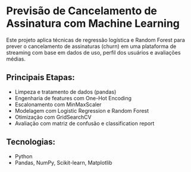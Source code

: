 # Previsão de Cancelamento de Assinatura com Machine Learning

Este projeto aplica técnicas de regressão logística e Random Forest para prever o cancelamento de assinaturas (churn) em uma plataforma de streaming com base em dados de uso, perfil dos usuários e avaliações médias.

## Principais Etapas:
- Limpeza e tratamento de dados (pandas)
- Engenharia de features com One-Hot Encoding
- Escalonamento com MinMaxScaler
- Modelagem com Logistic Regression e Random Forest
- Otimização com GridSearchCV
- Avaliação com matriz de confusão e classification report

## Tecnologias:
- Python
- Pandas, NumPy, Scikit-learn, Matplotlib
